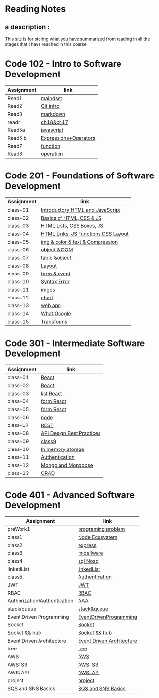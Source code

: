 # Reading Notes

## a description :

This site is for storing what you have summarized from reading in all the stages that I have reached in this course


# **Code 102 - Intro to Software Development**

| Assignment  |                      link                                    |
| ----------- | ------------------------------------------------------------|  
| Read1       |[maindset](102/mindset.md)                                   | 
| Read2       |[Git intro](102/read2.md)                                    | 
| Read3        |[markdown ](102/read3.md)                                   | 
|read4         |[ch18&ch17](102/read4ch18&ch17.md)                          | 
| Read5a     |[javascript](102/read5a.md)                                   | 
| Read5 b     |[ Expressions+Operators](102/read5b.md)                      |
| Read7       |[function](102/read5c.md)                                    |
| Read8       |[operation ](102/read6.md)                                   |








#  **Code 201 - Foundations of Software Development**

 

| Assignment  |                      link                                          |
| ----------- | ---------------------------------------------------------------    |
|    class-01 | [Introductory HTML and JavaScript](201/read-1.md)                  |
|    class-02 | [ Basics of HTML, CSS & JS](201/read-2.md)                         |
|    class-03 | [ HTML Lists, CSS Boxes, JS](201/read-3.md)                        |
|    class-04 | [ HTML Links, JS Functions,CSS Layout](201/read-4.md)              |
|class-05     |[ img & color & text & Compression](201/read-5.md)                  |
|class-06     |[object & DOM](201/read-6.md)                                       |
|class-07     |[table  &object](201/read-7.md)                                     |
|class-08     |[Layout](201/read-8.md)                                             | 
|class-09     |[form  & event ](201/read-9.md)                                     |
|class-10     |[ Syntax Error](201/read-10.md)                                     | 
|class-11     |[ imges](201/read-10.md)                                            |  
|class-12     |[chart ](201/read-12.md)                                            | 
|class-13     |[ web app ](201/read-13.md)                                         |  
|class-14     |[What Google ](201/read-14.md)                                      | 
|class-15     |[Transforms ](201/read-15.md)                                       | 




#  **Code 301 - Intermediate Software Development**

| Assignment  |                      link                                      |
| ----------- | ---------------------------------------------------------------|
|    class-01 | [React](301/class1.md)                                         |
|    class-02 | [React](301/class2.md)                                         |
|    class-03 | [list React](301/class3.md)                                    |
|    class-04 | [form  React](301/read-4.md)                                   |
|    class-05 | [form  React](301/read5.md)                                    |
|    class-06 | [node ](301/class6.md)                                         |
|    class-07 | [ REST ](301/class7.md)                                        |
|    class-08 | [ API Design Best Practices ](301/class8.md)                   |
|    class-09 | [ class9 ](301/class9.md)                                      |
|    class-10 | [ In memory storage ](301/class10.md)                          |
|    class-11 | [ Authentication ](301/class11.md)                             |
|    class-12 | [ Mongo and Mongoose ](301/class12.md)                         |
|class-13     |[CRAD ](301/class13.md)                                       | 






 # **Code 401 - Advanced Software Development**

 | Assignment  |                      link                                      |
 | ----------- | ---------------------------------------------------------------|
 |preWork1     |[ programing problem](401preWork/ProgrammingProblems.md)        |
 |class1       |[Node Ecosystem](401preWork/class1.md)                          |
 |class2       |[express](401preWork/class2.md)                                 |
 |class3       |[midellware](401preWork/class3.md)                                 |
  |class4      |[sql Nosql](401preWork/class4.md)                                 |
   |linkedList  |[linkedList](401preWork/linkedlist.md)                       |
   |class5  |[ Authentication](401preWork/class5.md)                       |
   |JWT  |[ JWT](401preWork/class6.md)                       |
   |RBAC  |[ RBAC](401preWork/class7.md)                       |
| Authorization/Authentication |[AAA](401preWork/class8.md)                       |
| stack/queue |[stack&queue](401preWork/class10.md)                       |
| Event Driven Programming|[EventDrivenProgramming](401preWork/class11.md)               |
| Socket|[Socket ](401preWork/class12.md)               |
|Socket && hub |[Socket && hub](401preWork/class13.md)               |
|Event Driven Architecture |[Event Driven Architecture](401preWork/class14.md)            |
|tree |[tree](401preWork/tree.md)            |
|AWS |[AWS](401preWork/class16.md)            |
|AWS: S3 |[AWS: S3](401preWork/class17.md)            |
|AWS: API|[AWS: API](401preWork/class18.md)            |
| project       |[ project](README2.md)                                   |
|SQS and SNS Basics  |[SQS and SNS Basics ](401preWork/class18.md)          |




 

